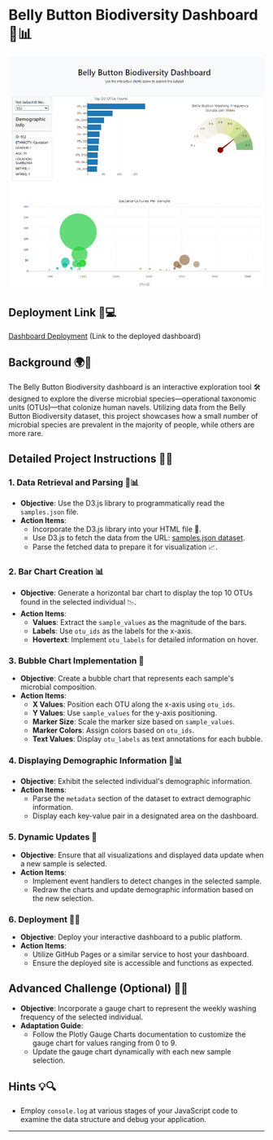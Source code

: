 # Belly Button Biodiversity Dashboard 🧫📊

![Belly Button Biodiversity](Dashboard%20Snippet.png)

## Deployment Link 🔗💻
[Dashboard Deployment](https://jms5039.github.io/belly-button-challenge/) (Link to the deployed dashboard)

## Background 🌍🔬

The Belly Button Biodiversity dashboard is an interactive exploration tool 🛠️ designed to explore the diverse microbial species—operational taxonomic units (OTUs)—that colonize human navels. Utilizing data from the Belly Button Biodiversity dataset, this project showcases how a small number of microbial species are prevalent in the majority of people, while others are more rare.

## Detailed Project Instructions 📝✨

### 1. Data Retrieval and Parsing 📡📊
- **Objective**: Use the D3.js library to programmatically read the `samples.json` file.
- **Action Items**:
  - Incorporate the D3.js library into your HTML file 📄.
  - Use D3.js to fetch the data from the URL: [samples.json dataset](https://2u-data-curriculum-team.s3.amazonaws.com/dataviz-classroom/v1.1/14-Interactive-Web-Visualizations/02-Homework/samples.json).
  - Parse the fetched data to prepare it for visualization 📈.

### 2. Bar Chart Creation 📊
- **Objective**: Generate a horizontal bar chart to display the top 10 OTUs found in the selected individual 📉.
- **Action Items**:
  - **Values**: Extract the `sample_values` as the magnitude of the bars.
  - **Labels**: Use `otu_ids` as the labels for the x-axis.
  - **Hovertext**: Implement `otu_labels` for detailed information on hover.

### 3. Bubble Chart Implementation 🔵
- **Objective**: Create a bubble chart that represents each sample's microbial composition.
- **Action Items**:
  - **X Values**: Position each OTU along the x-axis using `otu_ids`.
  - **Y Values**: Use `sample_values` for the y-axis positioning.
  - **Marker Size**: Scale the marker size based on `sample_values`.
  - **Marker Colors**: Assign colors based on `otu_ids`.
  - **Text Values**: Display `otu_labels` as text annotations for each bubble.

### 4. Displaying Demographic Information 👤📊
- **Objective**: Exhibit the selected individual's demographic information.
- **Action Items**:
  - Parse the `metadata` section of the dataset to extract demographic information.
  - Display each key-value pair in a designated area on the dashboard.

### 5. Dynamic Updates 🔄
- **Objective**: Ensure that all visualizations and displayed data update when a new sample is selected.
- **Action Items**:
  - Implement event handlers to detect changes in the selected sample.
  - Redraw the charts and update demographic information based on the new selection.

### 6. Deployment 🚀🌐
- **Objective**: Deploy your interactive dashboard to a public platform.
- **Action Items**:
  - Utilize GitHub Pages or a similar service to host your dashboard.
  - Ensure the deployed site is accessible and functions as expected.

## Advanced Challenge (Optional) 🚀🔧
- **Objective**: Incorporate a gauge chart to represent the weekly washing frequency of the selected individual.
- **Adaptation Guide**:
  - Follow the Plotly Gauge Charts documentation to customize the gauge chart for values ranging from 0 to 9.
  - Update the gauge chart dynamically with each new sample selection.

## Hints 💡🔍
- Employ `console.log` at various stages of your JavaScript code to examine the data structure and debug your application.
---
